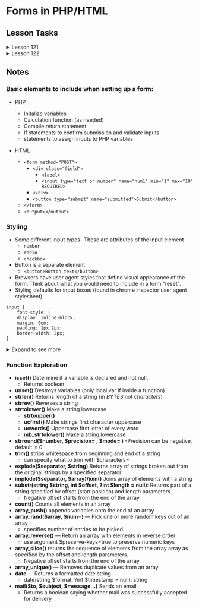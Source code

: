 # Forms in PHP/HTML

## Lesson Tasks

<details>
	<summary>Lesson 121</summary>

- [x] 1. Add perpetual-education, sheriffderek, and bdlowery as a contributors collaborators on your pe-projects so that we can leave notes for you.

- [x] 2. Make sure you all have a lesson-notes.md (markdown file) in the root of your pe-projects folder.

- [x] 3. Take any notes, questions from the lecture/videos and commit those (and share the link when you’re done)

- [x] 4. Watch this video: https://perpetual.education/resources/styling-forms-part-1/ and start thinking about form styling.

- [x] 5. You’ll be making a lot of forms for practice. So, how about we put them somewhere similar for everyone. /user/projects/efp 

- [x] 6. Create an index page for the forms you have so far - that links to each form

- [x] 7. Set things up so that the forms all pull from a single set of styles. Consider matching it to your personal site and using that - or having a forms page specific styling (there’s no reason to restyle the inputs on every page, right?)

- [x] 8. How about 4 forms (in total) (and with normalized styles) (and tested). Use exercises from the EFP book.

- [x] 9. Get together with another student - and take turns walking through 2 of your forms.

- [ ] 10. Try and add one thing to the https://github.com/perpetual-education/audiophile-data
</details>

<details>
	<summary>Lesson 122</summary>

- [x] 1. Explore documentation for additional PHP functions and take notes

- [ ] 2. Create 2 more forms using these new functions- 07 uses round(), Maybe use floor for pizza?

- [ ] 3. Get together with another student and look over each of your exercises for the day

</details>


## Notes



### Basic elements to include when setting up a form:
- PHP
	- Initalize variables
	- Calculation function (as needed)
	- Compile return statement
	- If statements to confirm submission and validate inputs
	- statements to assign inputs to PHP variables


- HTML
	- `<form method="POST">`
		-	`<div class="field">`
			-	`<label>`
			-	`<input type="text or number" name="num1" min="1" max="10" REQUIRED>`
		- `</div>`
		- 	`<button type="submit" name="submitted">Submit</button>`
	- `</form>`
	- `<output></output>`


### Styling
- Some different input types- These are attributes of the input element
	- `number`
	- `radio`
	- `checkbox`
- Button is a separate element
	- `<button>Button text</button>`
- Browsers have user agent styles that define visual appearance of the form. Think about what you would need to include in a form "reset".
- Styling defaults for input boxes (found in chrome inspector user agent stylesheet)  
```
input { 
	font-style: ;  
	display: inline-block;  
	margin: 0em;   
	padding: 1px 2px;   
	border-width: 2px;
}  
```

<details>
<summary>Expand to see more</summary>
```
	writing-mode: horizontal-tb !important;  
	font-variant-ligatures: ;  
	font-variant-caps: ;  
	font-variant-numeric: ;  
	font-variant-east-asian: ; 
	font-weight: ; 
	font-stretch: ; 
	font-size: ;  
	font-family: ;  
	text-rendering: auto;  
	color: fieldtext;  
	letter-spacing: normal;  
	word-spacing: normal;  
	line-height: normal;  
	text-transform: none;  
	text-indent: 0px;  
	text-shadow: none;  
	text-align: start;  
	appearance: auto;  
	-webkit-rtl-ordering: logical;  
	cursor: text;  
	background-color: field;  
	border-style: inset;  
	border-color: -internal-light-dark(rgb(118, 118, 118), rgb(133, 133, 133));  
	border-image: initial;
```
</details>


### Function Exploration

- **isset()** Determine if a variable is declared and not null.
	- Returns boolean
- **unset()** Destroys variables (only local var if inside a function)
- **strlen()** Returns length of a string (in *BYTES* not *characters*)
- **strrev()** Reverses a string
- **strtolower()** Make a string lowercase
	- **strtoupper()**
	- **ucfirst()** Make strings first character uppercase
	- **ucwords()** Uppercase first letter of every word
	- **mb_strtolower()** Make a string lowercase
- **strround($number, $precision= , $mode= )**
	-Precision can be negative, default is 0
- **trim()** strips whitespace from beginning and end of a string
	- can specify what to trim with $characters=
- **explode($separator, $string)** Returns array of strings broken out from the original strings by a specified separator.
- **implode($separator, $array)/join()** Joins array of elements with a string
- **substr(string $string, int $offset, ?int $length = null)**: Returns part of a string specified by offset (start position) and length parameters.
	- Negative offset starts from the end of the array
- **count()** Counts all elements in an array
- **array_push()** appends variables onto the end of an array 
- **array_rand($array, $num=)** — Pick one or more random keys out of an array
	- specifies number of entries to be picked
- **array_reverse()** — Return an array with elements in reverse order
	- use argument $preserve-keys=true to preserve numeric keys
- **array_slice()** returns the sequence of elements from the array array as specified by the offset and length parameters.
	- Negative offset starts from the end of the array
- **array_unique()** — Removes duplicate values from an array
- **date** — Returns a formatted date string
	- date(string $format, ?int $timestamp = null): string
- **mail($to, $subject, $message...)** Sends an email
	- Returns a boolean saying whether mail was successfully accepted for delivery


